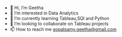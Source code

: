 - 👋 Hi, I’m Geetha
- 👀 I’m interested in Data Analytics
- 🌱 I’m currently learning Tableau,SQl and Python
- 💞️ I’m looking to collaborate on Tableau projects
- 📫 How to reach me gopalsamy.geetha@gmail.com

<!---
Geetha82/Geetha82 is a ✨ special ✨ repository because its `README.md` (this file) appears on your GitHub profile.
You can click the Preview link to take a look at your changes.
--->
